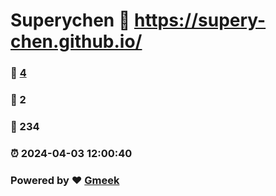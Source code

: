 # Superychen :link: https://supery-chen.github.io/ 
### :page_facing_up: [4](https://supery-chen.github.io//tag.html) 
### :speech_balloon: 2 
### :hibiscus: 234 
### :alarm_clock: 2024-04-03 12:00:40 
### Powered by :heart: [Gmeek](https://github.com/Meekdai/Gmeek)
